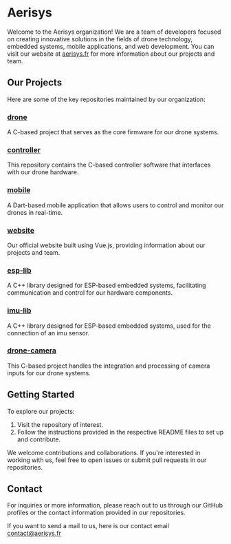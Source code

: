# Aerisys

Welcome to the Aerisys organization! We are a team of developers focused on creating innovative solutions in the fields of drone technology, embedded systems, mobile applications, and web development.
You can visit our website at [aerisys.fr](https://aerisys.fr) for more information about our projects and team.

## Our Projects

Here are some of the key repositories maintained by our organization:

### [drone](https://github.com/Aerisys/drone)

A C-based project that serves as the core firmware for our drone systems.

### [controller](https://github.com/Aerisys/controller)

This repository contains the C-based controller software that interfaces with our drone hardware.

### [mobile](https://github.com/Aerisys/mobile)

A Dart-based mobile application that allows users to control and monitor our drones in real-time.

### [website](https://github.com/Aerisys/website)

Our official website built using Vue.js, providing information about our projects and team.

### [esp-lib](https://github.com/Aerisys/esp-lib)

A C++ library designed for ESP-based embedded systems, facilitating communication and control for our hardware components.

### [imu-lib](https://github.com/Aerisys/imu-lib)

A C++ library designed for ESP-based embedded systems, used for the connection of an imu sensor.

### [drone-camera](https://github.com/Aerisys/drone-camera)

This C-based project handles the integration and processing of camera inputs for our drone systems.

## Getting Started

To explore our projects:

1. Visit the repository of interest.
2. Follow the instructions provided in the respective README files to set up and contribute.

We welcome contributions and collaborations. If you're interested in working with us, feel free to open issues or submit pull requests in our repositories.

## Contact

For inquiries or more information, please reach out to us through our GitHub profiles or the contact information provided in our repositories.

If you want to send a mail to us, here is our contact email [contact@aerisys.fr](contact@aerisys.fr)
